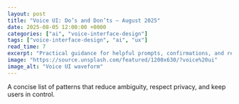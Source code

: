 ```yaml
---
layout: post
title: "Voice UI: Do’s and Don’ts — August 2025"
date: 2025-08-05 12:00:00 +0000
categories: ["ai", "voice-interface-design"]
tags: ["voice-interface-design", "ai", "ux"]
read_time: 7
excerpt: "Practical guidance for helpful prompts, confirmations, and recoveries in voice interfaces."
image: "https://source.unsplash.com/featured/1200x630/?voice%20ui"
image_alt: "Voice UI waveform"
---
```


A concise list of patterns that reduce ambiguity, respect privacy, and keep users in control.

